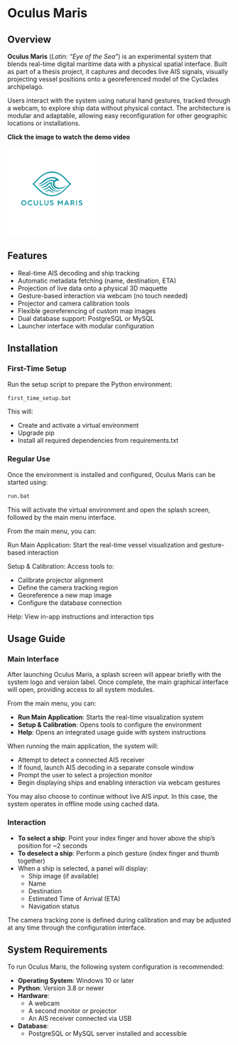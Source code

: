 # Oculus Maris  

## Overview

**Oculus Maris** (*Latin: “Eye of the Sea”*) is an experimental system that blends real-time digital maritime data with a physical spatial interface. Built as part of a thesis project, it captures and decodes live AIS signals, visually projecting vessel positions onto a georeferenced model of the Cyclades archipelago.

Users interact with the system using natural hand gestures, tracked through a webcam, to explore ship data without physical contact. The architecture is modular and adaptable, allowing easy reconfiguration for other geographic locations or installations.

**Click the image to watch the demo video** 

<a href="https://youtu.be/q2PuZVby6DQ">
  <img src="assets/logos/logo_with_text.png" alt="Watch Oculus Maris Demo" width="200"/>
</a>
 


## Features

- Real-time AIS decoding and ship tracking
- Automatic metadata fetching (name, destination, ETA)
- Projection of live data onto a physical 3D maquette
- Gesture-based interaction via webcam (no touch needed)
- Projector and camera calibration tools
- Flexible georeferencing of custom map images
- Dual database support: PostgreSQL or MySQL
- Launcher interface with modular configuration


## Installation

### First-Time Setup
Run the setup script to prepare the Python environment:

```bat
first_time_setup.bat
```

This will:
- Create and activate a virtual environment
- Upgrade pip
- Install all required dependencies from requirements.txt

### Regular Use
Once the environment is installed and configured, Oculus Maris can be started using:

```bat
run.bat
```

This will activate the virtual environment and open the splash screen, followed by the main menu interface.

From the main menu, you can:

Run Main Application: Start the real-time vessel visualization and gesture-based interaction

Setup & Calibration: Access tools to:

- Calibrate projector alignment
- Define the camera tracking region
- Georeference a new map image
- Configure the database connection

Help: View in-app instructions and interaction tips

## Usage Guide

### Main Interface

After launching Oculus Maris, a splash screen will appear briefly with the system logo and version label. Once complete, the main graphical interface will open, providing access to all system modules.

From the main menu, you can:

- **Run Main Application**: Starts the real-time visualization system  
- **Setup & Calibration**: Opens tools to configure the environment  
- **Help**: Opens an integrated usage guide with system instructions  

When running the main application, the system will:
- Attempt to detect a connected AIS receiver
- If found, launch AIS decoding in a separate console window
- Prompt the user to select a projection monitor
- Begin displaying ships and enabling interaction via webcam gestures  

You may also choose to continue without live AIS input. In this case, the system operates in offline mode using cached data.

### Interaction

- **To select a ship**: Point your index finger and hover above the ship’s position for ~2 seconds  
- **To deselect a ship**: Perform a pinch gesture (index finger and thumb together)  
- When a ship is selected, a panel will display:
  - Ship image (if available)
  - Name
  - Destination
  - Estimated Time of Arrival (ETA)
  - Navigation status  

The camera tracking zone is defined during calibration and may be adjusted at any time through the configuration interface.


## System Requirements

To run Oculus Maris, the following system configuration is recommended:

- **Operating System**: Windows 10 or later  
- **Python**: Version 3.8 or newer  
- **Hardware**:
  - A webcam
  - A second monitor or projector
  - An AIS receiver connected via USB 
- **Database**:
  - PostgreSQL or MySQL server installed and accessible
